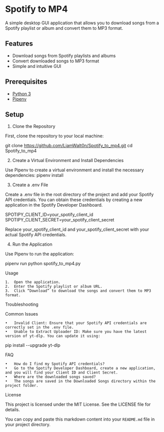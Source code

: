 


# Spotify to MP4

A simple desktop GUI application that allows you to download songs from a Spotify playlist or album and convert them to MP3 format.

## Features

- Download songs from Spotify playlists and albums
- Convert downloaded songs to MP3 format
- Simple and intuitive GUI

## Prerequisites

- [Python 3](https://www.python.org/downloads/)
- [Pipenv](https://pipenv.pypa.io/en/latest/)

## Setup

1. Clone the Repository

First, clone the repository to your local machine:

git clone https://github.com/LiamWalt0n/Spotify_to_mp4.git
cd Spotify_to_mp4

2. Create a Virtual Environment and Install Dependencies

Use Pipenv to create a virtual environment and install the necessary dependencies:
pipenv install

3. Create a .env File

Create a .env file in the root directory of the project and add your Spotify API credentials. You can obtain these credentials by creating a new application in the Spotify Developer Dashboard.

SPOTIPY_CLIENT_ID=your_spotify_client_id
SPOTIPY_CLIENT_SECRET=your_spotify_client_secret

Replace your_spotify_client_id and your_spotify_client_secret with your actual Spotify API credentials.

4. Run the Application

Use Pipenv to run the application:

pipenv run python spotify_to_mp4.py

Usage

	1.	Open the application.
	2.	Enter the Spotify playlist or album URL.
	3.	Click “Download” to download the songs and convert them to MP3 format.

Troubleshooting

Common Issues

	•	Invalid Client: Ensure that your Spotify API credentials are correctly set in the .env file.
	•	Unable to Extract Uploader ID: Make sure you have the latest version of yt-dlp. You can update it using:

pip install --upgrade yt-dlp

FAQ

	•	How do I find my Spotify API credentials?
	•	Go to the Spotify Developer Dashboard, create a new application, and you will find your Client ID and Client Secret.
	•	Where are the downloaded songs saved?
	•	The songs are saved in the Downloaded Songs directory within the project folder.

License

This project is licensed under the MIT License. See the LICENSE file for details.

You can copy and paste this markdown content into your `README.md` file in your project directory.
